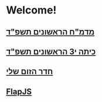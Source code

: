 # Welcome!

## [מדמ"ח הראשונים תשפ"ד](https://docs.google.com/document/d/1Wp7BUqK6ev8YrTqf27PulqtobvyHqHIs18IqyhcQCsM)
## [כיתה י3 הראשונים תשפ"ד](https://docs.google.com/document/d/1O3CGlc2Qg66RhqXkKDK25_4_HB8olhEKMIbRojV7Y04/edit?usp=sharing)
## [חדר הזום שלי](https://us04web.zoom.us/j/5684313969?pwd=y47f4iXk0WOF74rsa41xTKanQrrsbW.1)
## [FlapJS](./vanilla/index.html)

